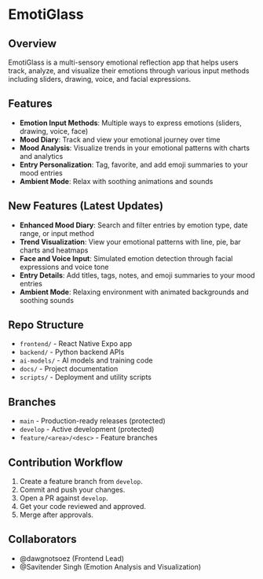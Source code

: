 # EmotiGlass

## Overview
EmotiGlass is a multi-sensory emotional reflection app that helps users track, analyze, and visualize their emotions through various input methods including sliders, drawing, voice, and facial expressions.

## Features
- **Emotion Input Methods**: Multiple ways to express emotions (sliders, drawing, voice, face)
- **Mood Diary**: Track and view your emotional journey over time
- **Mood Analysis**: Visualize trends in your emotional patterns with charts and analytics
- **Entry Personalization**: Tag, favorite, and add emoji summaries to your mood entries
- **Ambient Mode**: Relax with soothing animations and sounds

## New Features (Latest Updates)
- **Enhanced Mood Diary**: Search and filter entries by emotion type, date range, or input method
- **Trend Visualization**: View your emotional patterns with line, pie, bar charts and heatmaps
- **Face and Voice Input**: Simulated emotion detection through facial expressions and voice tone
- **Entry Details**: Add titles, tags, notes, and emoji summaries to your mood entries
- **Ambient Mode**: Relaxing environment with animated backgrounds and soothing sounds

## Repo Structure
- `frontend/` - React Native Expo app
- `backend/` - Python backend APIs
- `ai-models/` - AI models and training code
- `docs/` - Project documentation
- `scripts/` - Deployment and utility scripts

## Branches
- `main` - Production-ready releases (protected)
- `develop` - Active development (protected)
- `feature/<area>/<desc>` - Feature branches

## Contribution Workflow
1. Create a feature branch from `develop`.
2. Commit and push your changes.
3. Open a PR against `develop`.
4. Get your code reviewed and approved.
5. Merge after approvals.

## Collaborators
- @dawgnotsoez (Frontend Lead) 
- @Savitender Singh (Emotion Analysis and Visualization) 